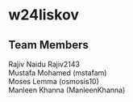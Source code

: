 # w24liskov
## Team Members
Rajiv Naidu Rajiv2143\
Mustafa Mohamed (mstafam)\
Moses Lemma (osmosis10)\
Manleen  Khanna (ManleenKhanna)